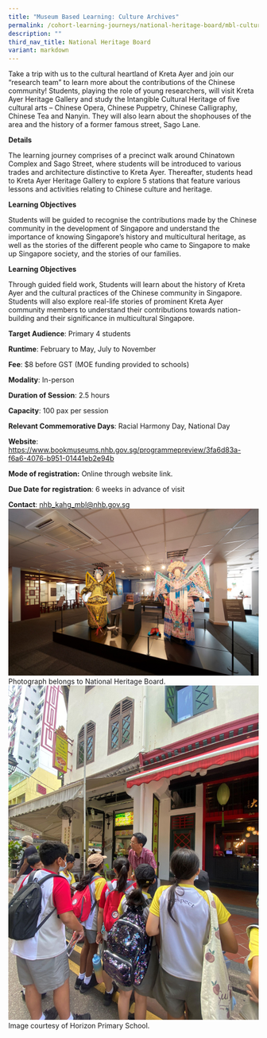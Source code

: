 ```yaml
---
title: "Museum Based Learning: Culture Archives"
permalink: /cohort-learning-journeys/national-heritage-board/mbl-culture-archives/
description: ""
third_nav_title: National Heritage Board
variant: markdown
---
```

Take a trip with us to the cultural heartland of Kreta Ayer and join our “research team” to learn more about the contributions of the Chinese community! Students, playing the role of young researchers, will visit Kreta Ayer Heritage Gallery and study the Intangible Cultural Heritage of five cultural arts – Chinese Opera, Chinese Puppetry, Chinese Calligraphy, Chinese Tea and Nanyin. They will also learn about the shophouses of the area and the history of a former famous street, Sago Lane.

**Details**

The learning journey comprises of a precinct walk  around Chinatown Complex and Sago Street, where students will be introduced to various trades and architecture distinctive to Kreta Ayer. Thereafter, students head to Kreta Ayer Heritage Gallery to explore 5 stations that feature various lessons and activities relating to Chinese culture and heritage. 

**Learning Objectives**

Students will be guided to recognise the contributions made by the Chinese community in the development of Singapore and understand the importance of knowing Singapore’s history and multicultural heritage, as well as the stories of the different people who came to Singapore to make up Singapore society,
and the stories of our families.

**Learning Objectives**

Through guided field work, Students will learn about the history of Kreta Ayer and the cultural practices of the Chinese community in Singapore. Students will  also explore real-life stories of prominent Kreta Ayer community members to understand their contributions towards nation-building and their significance in multicultural Singapore.
		
**Target Audience**: Primary 4 students

**Runtime**: February to May, July to November		

**Fee**: $8 before GST (MOE funding provided to schools)

**Modality**: In-person	
		
**Duration of Session**: 2.5 hours		

**Capacity**: 100 pax per session		
		
**Relevant Commemorative Days**: Racial Harmony Day, National Day		

**Website**: https://www.bookmuseums.nhb.gov.sg/programmepreview/3fa6d83a-f6a6-4076-b951-01441eb2e94b		

**Mode of registration:** Online through website link.	

**Due Date for registration**: 6 weeks in advance of visit 		
		


**Contact**: nhb_kahg_mbl@nhb.gov.sg
![](/images/mbl%20culture%20archives%201.jpg)
Photograph belongs to National Heritage Board.
![](/images/museum-based%20learning%20culture%20archives%202.jpg)
Image courtesy of Horizon Primary School.